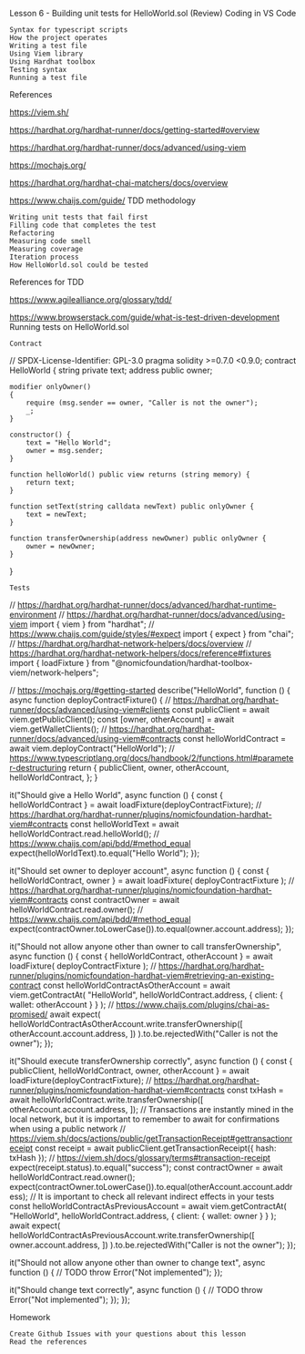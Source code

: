 Lesson 6 - Building unit tests for HelloWorld.sol
(Review) Coding in VS Code

    Syntax for typescript scripts
    How the project operates
    Writing a test file
    Using Viem library
    Using Hardhat toolbox
    Testing syntax
    Running a test file

References

https://viem.sh/

https://hardhat.org/hardhat-runner/docs/getting-started#overview

https://hardhat.org/hardhat-runner/docs/advanced/using-viem

https://mochajs.org/

https://hardhat.org/hardhat-chai-matchers/docs/overview

https://www.chaijs.com/guide/
TDD methodology

    Writing unit tests that fail first
    Filling code that completes the test
    Refactoring
    Measuring code smell
    Measuring coverage
    Iteration process
    How HelloWorld.sol could be tested

References for TDD

https://www.agilealliance.org/glossary/tdd/

https://www.browserstack.com/guide/what-is-test-driven-development
Running tests on HelloWorld.sol

    Contract

// SPDX-License-Identifier: GPL-3.0
pragma solidity >=0.7.0 <0.9.0;
contract HelloWorld {
    string private text;
    address public owner;

    modifier onlyOwner()
    {
        require (msg.sender == owner, "Caller is not the owner");
        _;
    }

    constructor() {
        text = "Hello World";
        owner = msg.sender;
    }

    function helloWorld() public view returns (string memory) {
        return text;
    }

    function setText(string calldata newText) public onlyOwner {
        text = newText;
    }
    
    function transferOwnership(address newOwner) public onlyOwner {
        owner = newOwner;
    }
}

    Tests

// https://hardhat.org/hardhat-runner/docs/advanced/hardhat-runtime-environment
// https://hardhat.org/hardhat-runner/docs/advanced/using-viem
import { viem } from "hardhat";
// https://www.chaijs.com/guide/styles/#expect
import { expect } from "chai";
// https://hardhat.org/hardhat-network-helpers/docs/overview
// https://hardhat.org/hardhat-network-helpers/docs/reference#fixtures
import { loadFixture } from "@nomicfoundation/hardhat-toolbox-viem/network-helpers";

// https://mochajs.org/#getting-started
describe("HelloWorld", function () {
  async function deployContractFixture() {
    // https://hardhat.org/hardhat-runner/docs/advanced/using-viem#clients
    const publicClient = await viem.getPublicClient();
    const [owner, otherAccount] = await viem.getWalletClients();
    // https://hardhat.org/hardhat-runner/docs/advanced/using-viem#contracts
    const helloWorldContract = await viem.deployContract("HelloWorld");
    // https://www.typescriptlang.org/docs/handbook/2/functions.html#parameter-destructuring
    return {
      publicClient,
      owner,
      otherAccount,
      helloWorldContract,
    };
  }

  it("Should give a Hello World", async function () {
    const { helloWorldContract } = await loadFixture(deployContractFixture);
    // https://hardhat.org/hardhat-runner/plugins/nomicfoundation-hardhat-viem#contracts
    const helloWorldText = await helloWorldContract.read.helloWorld();
    // https://www.chaijs.com/api/bdd/#method_equal
    expect(helloWorldText).to.equal("Hello World");
  });

  it("Should set owner to deployer account", async function () {
    const { helloWorldContract, owner } = await loadFixture(
      deployContractFixture
    );
    // https://hardhat.org/hardhat-runner/plugins/nomicfoundation-hardhat-viem#contracts
    const contractOwner = await helloWorldContract.read.owner();
    // https://www.chaijs.com/api/bdd/#method_equal
    expect(contractOwner.toLowerCase()).to.equal(owner.account.address);
  });

  it("Should not allow anyone other than owner to call transferOwnership", async function () {
    const { helloWorldContract, otherAccount } = await loadFixture(
      deployContractFixture
    );
    // https://hardhat.org/hardhat-runner/plugins/nomicfoundation-hardhat-viem#retrieving-an-existing-contract
    const helloWorldContractAsOtherAccount = await viem.getContractAt(
      "HelloWorld",
      helloWorldContract.address,
      { client: { wallet: otherAccount } }
    );
    // https://www.chaijs.com/plugins/chai-as-promised/
    await expect(
      helloWorldContractAsOtherAccount.write.transferOwnership([
        otherAccount.account.address,
      ])
    ).to.be.rejectedWith("Caller is not the owner");
  });

  it("Should execute transferOwnership correctly", async function () {
    const { publicClient, helloWorldContract, owner, otherAccount } =
      await loadFixture(deployContractFixture);
    // https://hardhat.org/hardhat-runner/plugins/nomicfoundation-hardhat-viem#contracts
    const txHash = await helloWorldContract.write.transferOwnership([
      otherAccount.account.address,
    ]);
    // Transactions are instantly mined in the local network, but it is important to remember to await for confirmations when using a public network
    // https://viem.sh/docs/actions/public/getTransactionReceipt#gettransactionreceipt
    const receipt = await publicClient.getTransactionReceipt({ hash: txHash });
    // https://viem.sh/docs/glossary/terms#transaction-receipt
    expect(receipt.status).to.equal("success");
    const contractOwner = await helloWorldContract.read.owner();
    expect(contractOwner.toLowerCase()).to.equal(otherAccount.account.address);
    // It is important to check all relevant indirect effects in your tests
    const helloWorldContractAsPreviousAccount = await viem.getContractAt(
      "HelloWorld",
      helloWorldContract.address,
      { client: { wallet: owner } }
    );
    await expect(
      helloWorldContractAsPreviousAccount.write.transferOwnership([
        owner.account.address,
      ])
    ).to.be.rejectedWith("Caller is not the owner");
  });

  it("Should not allow anyone other than owner to change text", async function () {
    // TODO
    throw Error("Not implemented");
  });

  it("Should change text correctly", async function () {
    // TODO
    throw Error("Not implemented");
  });
});

Homework

    Create Github Issues with your questions about this lesson
    Read the references

